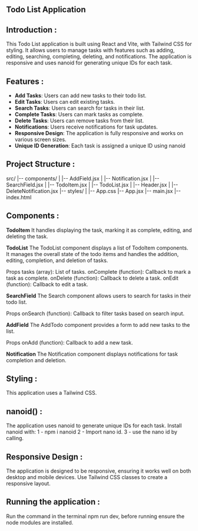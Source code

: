 ## Todo List Application

## Introduction :
This Todo List application is built using React and Vite, with Tailwind CSS for styling. It allows users to manage tasks with features such as adding, editing, searching, completing, deleting, and notifications. The application is responsive and uses nanoid for generating unique IDs for each task.

## Features : 
- **Add Tasks**: Users can add new tasks to their todo list.
- **Edit Tasks**: Users can edit existing tasks.
- **Search Tasks**: Users can search for tasks in their list.
- **Complete Tasks**: Users can mark tasks as complete.
- **Delete Tasks**: Users can remove tasks from their list.
- **Notifications**: Users receive notifications for task updates.
- **Responsive Design**: The application is fully responsive and works on various screen sizes.
- **Unique ID Generation**: Each task is assigned a unique ID using nanoid

## Project Structure : 

src/
|-- components/
|   |-- AddField.jsx
|   |-- Notification.jsx
|   |-- SearchField.jsx
|   |-- TodoItem.jsx
|   |-- TodoList.jsx
|   |-- Header.jsx
|   |-- DeleteNotification.jsx
|-- styles/
|   |-- App.css
|-- App.jsx
|-- main.jsx
|-- index.html

## Components : 

**TodoItem**
It handles displaying the task, marking it as complete, editing, and deleting the task.

**TodoList**
The TodoList component displays a list of TodoItem components. It manages the overall state of the todo items and handles the addition, editing, completion, and deletion of tasks.

Props
tasks (array): List of tasks.
onComplete (function): Callback to mark a task as complete.
onDelete (function): Callback to delete a task.
onEdit (function): Callback to edit a task.

**SearchField**
The Search component allows users to search for tasks in their todo list.

Props
onSearch (function): Callback to filter tasks based on search input.

**AddField**
The AddTodo component provides a form to add new tasks to the list.

Props
onAdd (function): Callback to add a new task.

**Notification**
The Notification component displays notifications for task completion and deletion.

## Styling :

This application uses a Tailwind CSS.

## nanoid() : 

The application uses nanoid to generate unique IDs for each task. 
Install nanoid with: 
1 - npm i nanoid
2 - Import nano id.
3 - use the nano id by calling.

## Responsive Design : 

The application is designed to be responsive, ensuring it works well on both desktop and mobile devices. Use Tailwind CSS classes to create a responsive layout.

## Running the application : 

Run the command in the terminal npm run dev, before running ensure the node modules are installed.

